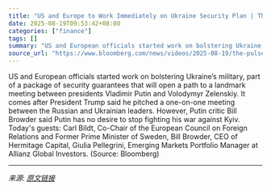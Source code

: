 ```yaml
---
title: "US and Europe to Work Immediately on Ukraine Security Plan | The Pulse 8/19/2025"
date: 2025-08-19T09:53:42+08:00
categories: ["finance"]
tags: []
summary: "US and European officials started work on bolstering Ukraine’s military, part of a package of security guarantees that will open a path to a landmark meeting between presidents Vladimir Putin and Volo"
source_url: "https://www.bloomberg.com/news/videos/2025-08-19/the-pulse-8-19-2025-video"
---
```


US and European officials started work on bolstering Ukraine’s military, part of a package of security guarantees that will open a path to a landmark meeting between presidents Vladimir Putin and Volodymyr Zelenskiy. It comes after President Trump said he pitched a one-on-one meeting between the Russian and Ukrainian leaders. However, Putin critic Bill Browder said Putin has no desire to stop fighting his war against Kyiv. Today's guests: Carl Bildt, Co-Chair of the European Council on Foreign Relations and Former Prime Minister of Sweden, Bill Browder, CEO of Hermitage Capital, Giulia Pellegrini, Emerging Markets Portfolio Manager at Allianz Global Investors. (Source: Bloomberg)

---

*来源: [原文链接](https://www.bloomberg.com/news/videos/2025-08-19/the-pulse-8-19-2025-video)*
